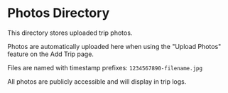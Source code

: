 # Photos Directory

This directory stores uploaded trip photos.

Photos are automatically uploaded here when using the "Upload Photos" feature on the Add Trip page.

Files are named with timestamp prefixes: `1234567890-filename.jpg`

All photos are publicly accessible and will display in trip logs.